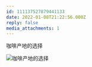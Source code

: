 ```yaml
---
id: 111137527879441133
date: 2022-01-08T21:22:56.000Z
reply: false
media_attachments: 1
---
```


咖啡产地的选择

![咖啡产地的选择](https://files.e5n.cc/media_attachments/files/115/093/007/090/710/603/original/835561adfb67e735.png)
